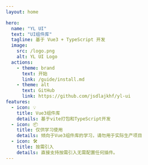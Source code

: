 ```yaml
---
layout: home

hero:
  name: "YL UI"
  text: "UI组件库"
  tagline: 基于 Vue3 + TypeScript 开发
  image:
    src: /logo.png
    alt: YL UI Logo
  actions:
    - theme: brand
      text: 开始
      link: /guide/install.md
    - theme: alt
      text: GitHub
      link: https://github.com/jsdlajkhf/yl-ui
features:
  - icon: 💡
    title: Vue3组件库
    details: 基于vite打包和TypeScript开发
  - icon: 📦
    title: 仅供学习使用
    details: 倾向于Vue3组件库的学习，请勿用于实际生产项目
  - icon: 🛠️
    title: 按需引入
    details: 直接支持按需引入无需配置任何插件。
---
```

